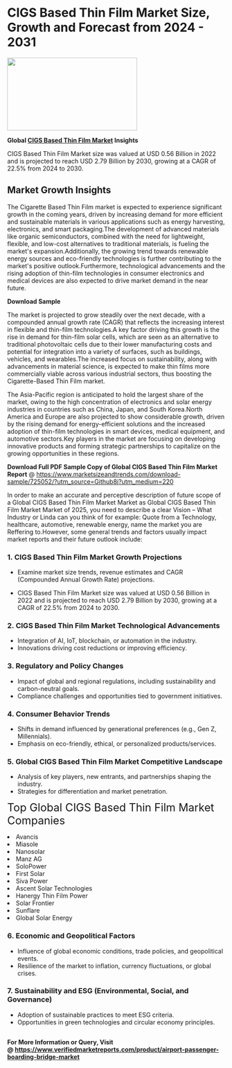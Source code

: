<H1>CIGS Based Thin Film Market Size, Growth and Forecast from 2024 - 2031</H1><img class="aligncenter size-medium wp-image-584254" src="https://thirdeyenews.in/wp-content/uploads/2024/09/Global-Market-Research-300x168.jpeg" alt="" width="300" height="168" /><p><strong>Global&nbsp;<a href="https://www.marketsizeandtrends.com/download-sample/725052/?utm_source=Github8j?utm_medium=220">CIGS Based Thin Film Market</a> Insights</strong></p><p>CIGS Based Thin Film Market size was valued at USD 0.56 Billion in 2022 and is projected to reach USD 2.79 Billion by 2030, growing at a CAGR of 22.5% from 2024 to 2030.</p><p><h2>Market Growth Insights</h2> <p>The Cigarette Based Thin Film market is expected to experience significant growth in the coming years, driven by increasing demand for more efficient and sustainable materials in various applications such as energy harvesting, electronics, and smart packaging.The development of advanced materials like organic semiconductors, combined with the need for lightweight, flexible, and low-cost alternatives to traditional materials, is fueling the market's expansion.Additionally, the growing trend towards renewable energy sources and eco-friendly technologies is further contributing to the market's positive outlook.Furthermore, technological advancements and the rising adoption of thin-film technologies in consumer electronics and medical devices are also expected to drive market demand in the near future.</p> <p><strong>Download Sample</strong></p> <p>The market is projected to grow steadily over the next decade, with a compounded annual growth rate (CAGR) that reflects the increasing interest in flexible and thin-film technologies.A key factor driving this growth is the rise in demand for thin-film solar cells, which are seen as an alternative to traditional photovoltaic cells due to their lower manufacturing costs and potential for integration into a variety of surfaces, such as buildings, vehicles, and wearables.The increased focus on sustainability, along with advancements in material science, is expected to make thin films more commercially viable across various industrial sectors, thus boosting the Cigarette-Based Thin Film market.</p> <p>The Asia-Pacific region is anticipated to hold the largest share of the market, owing to the high concentration of electronics and solar energy industries in countries such as China, Japan, and South Korea.North America and Europe are also projected to show considerable growth, driven by the rising demand for energy-efficient solutions and the increased adoption of thin-film technologies in smart devices, medical equipment, and automotive sectors.Key players in the market are focusing on developing innovative products and forming strategic partnerships to capitalize on the growing opportunities in these regions.</p> <p><span class=""><strong>Download Full PDF Sample Copy of Global CIGS Based Thin Film Market Report</strong> @ <a href="https://www.marketsizeandtrends.com/download-sample/725052/?utm_source=Github8j?utm_medium=220" target="_blank">https://www.marketsizeandtrends.com/download-sample/725052/?utm_source=Github8j?utm_medium=220</a></span></p><p>In order to make an accurate and perceptive description of future scope of a Global&nbsp;CIGS Based Thin Film Market Market as Global&nbsp;CIGS Based Thin Film Market Market of 2025, you need to describe a clear Vision &ndash; What Industry or Linda can you think of for example: Quote from a Technology, healthcare, automotive, renewable energy, name the market you are Reffering to.However, some general trends and factors usually impact market reports and their future outlook include:</p><h3>1.&nbsp;<strong>CIGS Based Thin Film Market Growth Projections</strong></h3><ul><li>Examine market size trends, revenue estimates and CAGR (Compounded Annual Growth Rate) projections.</li><li><p>CIGS Based Thin Film Market size was valued at USD 0.56 Billion in 2022 and is projected to reach USD 2.79 Billion by 2030, growing at a CAGR of 22.5% from 2024 to 2030.</p></li></ul><h3>2.&nbsp;<strong>CIGS Based Thin Film Market Technological Advancements</strong></h3><ul><li>Integration of AI, IoT, blockchain, or automation in the industry.</li><li>Innovations driving cost reductions or improving efficiency.</li></ul><h3>3.&nbsp;<strong>Regulatory and Policy Changes</strong></h3><ul><li>Impact of global and regional regulations, including sustainability and carbon-neutral goals.</li><li>Compliance challenges and opportunities tied to government initiatives.</li></ul><h3>4.&nbsp;<strong>Consumer Behavior Trends</strong></h3><ul><li>Shifts in demand influenced by generational preferences (e.g., Gen Z, Millennials).</li><li>Emphasis on eco-friendly, ethical, or personalized products/services.</li></ul><h3>5.&nbsp;<strong>Global CIGS Based Thin Film Market Competitive Landscape</strong></h3><ul><li>Analysis of key players, new entrants, and partnerships shaping the industry.</li><li>Strategies for differentiation and market penetration.</li></ul><p data-pm-slice="1 1 []"><span style="color: inherit; font-family: inherit; font-size: 25px;">Top Global CIGS Based Thin Film Market Companies</span></p><div class="" data-test-id=""><p><li>Avancis</li><li> Miasole</li><li> Nanosolar</li><li> Manz AG</li><li> SoloPower</li><li> First Solar</li><li> Siva Power</li><li> Ascent Solar Technologies</li><li> Hanergy Thin Film Power</li><li> Solar Frontier</li><li> Sunflare</li><li> Global Solar Energy</li></p></div><h3>6.&nbsp;<strong>Economic and Geopolitical Factors</strong></h3><ul><li>Influence of global economic conditions, trade policies, and geopolitical events.</li><li>Resilience of the market to inflation, currency fluctuations, or global crises.</li></ul><h3>7.&nbsp;<strong>Sustainability and ESG (Environmental, Social, and Governance)</strong></h3><ul><li>Adoption of sustainable practices to meet ESG criteria.</li><li>Opportunities in green technologies and circular economy principles.</li></ul><h2><strong style="font-size: 14px;">For More Information or Query, Visit @&nbsp;</strong><a style="background-color: #ffffff; font-size: 14px;" href="https://www.marketsizeandtrends.com/report/cigs-based-thin-film-market/" target="_blank">https://www.verifiedmarketreports.com/product/airport-passenger-boarding-bridge-market</a></h2>